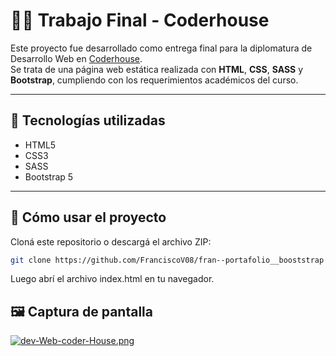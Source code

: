 # 🧑‍💻 Trabajo Final - Coderhouse

Este proyecto fue desarrollado como entrega final para la diplomatura de Desarrollo Web en [Coderhouse](https://www.coderhouse.com/).  
Se trata de una página web estática realizada con **HTML**, **CSS**, **SASS** y **Bootstrap**, cumpliendo con los requerimientos académicos del curso.

---

## 📁 Tecnologías utilizadas

- HTML5  
- CSS3  
- SASS  
- Bootstrap 5

---

## 🚀 Cómo usar el proyecto

Cloná este repositorio o descargá el archivo ZIP:

```bash
git clone https://github.com/FranciscoV08/fran--portafolio__booststrap

```
Luego abrí el archivo index.html en tu navegador.

## 🖼️ Captura de pantalla

[![dev-Web-coder-House.png](https://i.postimg.cc/PJD3NSkN/dev-Web-coder-House.png)](https://postimg.cc/2LzFKFyf)